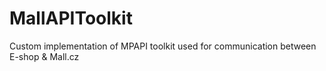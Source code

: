 # MallAPIToolkit
Custom implementation of MPAPI toolkit used for communication between E-shop & Mall.cz
